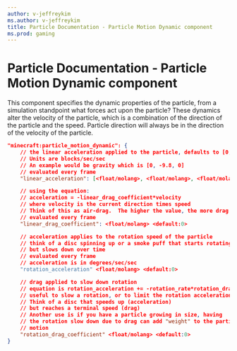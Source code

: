 ```yaml
---
author: v-jeffreykim
ms.author: v-jeffreykim
title: Particle Documentation - Particle Motion Dynamic component
ms.prod: gaming
---
```


# Particle Documentation - Particle Motion Dynamic component

This component specifies the dynamic properties of the particle, from a simulation standpoint what forces act upon the particle? These dynamics alter the velocity of the particle, which is a combination of the direction of the particle and the speed. Particle direction will always be in the direction of the velocity of the particle.

```json
"minecraft:particle_motion_dynamic": {
    // the linear acceleration applied to the particle, defaults to [0, 0, 0].
    // Units are blocks/sec/sec
    // An example would be gravity which is [0, -9.8, 0]
    // evaluated every frame
    "linear_acceleration": [<float/molang>, <float/molang>, <float/molang>],

    // using the equation:
    // acceleration = -linear_drag_coefficient*velocity
    // where velocity is the current direction times speed
    // Think of this as air-drag.  The higher the value, the more drag
    // evaluated every frame
    "linear_drag_coefficient": <float/molang> <default:0>

    // acceleration applies to the rotation speed of the particle
    // think of a disc spinning up or a smoke puff that starts rotating
    // but slows down over time
    // evaluated every frame
    // acceleration is in degrees/sec/sec
    "rotation_acceleration" <float/molang> <default:0>

    // drag applied to slow down rotation
    // equation is rotation_acceleration += -rotation_rate*rotation_drag_coefficient
    // useful to slow a rotation, or to limit the rotation acceleration
    // Think of a disc that speeds up (acceleration)
    // but reaches a terminal speed (drag)
    // Another use is if you have a particle growing in size, having
    // the rotation slow down due to drag can add "weight" to the particle's
    // motion
    "rotation_drag_coefficient" <float/molang> <default:0>
}
```
